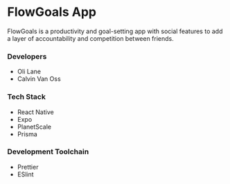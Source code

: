 # FlowGoals App

FlowGoals is a productivity and goal-setting app with social features to add a layer of accountability and competition between friends.

### Developers
* Oli Lane
* Calvin Van Oss

### Tech Stack
* React Native
* Expo
* PlanetScale
* Prisma

### Development Toolchain
* Prettier
* ESlint
